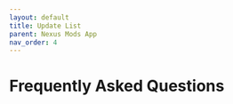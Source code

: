 ```yaml
---
layout: default
title: Update List
parent: Nexus Mods App
nav_order: 4
---
```


# Frequently Asked Questions
